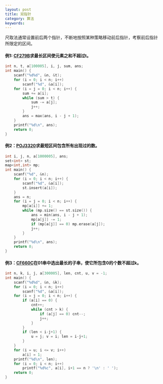 ```yaml
---
layout: post
title: 双指针
category: 算法
keywords:
---
```


尺取法通常设置前后两个指针，不断地按照某种策略移动前后指针，考察前后指针所限定的区间。

#### 例1: [CF279B](http://codeforces.com/contest/279/problem/B)求最长区间使元素之和不超过t。

```cpp
int n, t, a[100005], i, j, sum, ans;
int main() {
    scanf("%d%d", &n, &t);
    for (i = 0; i < n; i++)
        scanf("%d", &a[i]);
    for (i = j = 0; i < n; i++) {
        sum += a[i];
        while (sum > t) {
            sum -= a[j];
            j++;
        }
        ans = max(ans, i - j + 1);
    }
    printf("%d\n", ans);
    return 0;
}
```

#### 例2：[POJ3320](http://poj.org/problem?id=3320)求最短区间包含所有出现过的数。

```cpp
int i, j, n, a[1000005], ans;
set<int> st;
map<int,int> mp;
int main() {
    scanf("%d", &n);
    for (i = 0; i < n; i++) {
        scanf("%d", &a[i]);
        st.insert(a[i]);
    }
    ans = n;
    for (i = j = 0; i < n; i++) {
        mp[a[i]] += 1;
        while (mp.size() == st.size()) {
            ans = min(ans, i - j + 1);
            mp[a[j]] -= 1;
            if (mp[a[j]] == 0) mp.erase(a[j]);
            j++;
        }
    }
    printf("%d\n", ans);
    return 0;
}
```

#### 例3：[CF660C](http://codeforces.com/contest/660/problem/C)在01串中选出最长的子串，使它所包含0的个数不超过k。

```cpp
int n, k, i, j, a[300005], len, cnt, u, v = -1;
int main() {
    scanf("%d%d", &n, &k);
    for (i = 0; i < n; i++)
        scanf("%d", &a[i]);
    for (i = j = 0; i < n; i++) {
        if (a[i] == 0) {
            cnt++;
            while (cnt > k) {
                if (a[j] == 0) cnt--;
                j++;
            }
        }
        if (len < i-j+1) {
            u = j; v = i; len = i-j+1;
        }
    }
    for (i = u; i <= v; i++)
        a[i] = 1;
    printf("%d\n", len);
    for (i = 0; i < n; i++)
        printf("%d%c", a[i], i+1 == n ? '\n' : ' ');
    return 0;
}
```


